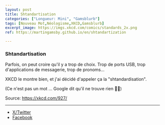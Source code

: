 ```yaml
---
layout: post
title: Shtandartisation
categories: ["Longueur: Mini", "Gamsblurb"]
tags: [Nouveau Mot,Néologisme,XKCD,Gamsblurb]
excerpt_image: https://imgs.xkcd.com/comics/standards_2x.png
ref: https://martingamsby.github.io/en/shtandartization

---
```


### **Shtandartisation**

Parfois, on peut croire qu'il y a trop de choix. Trop de ports USB, trop d'applications de messagerie, trop de pronoms…

XKCD le montre bien, et j'ai décidé d'appeler ça la "shtandardisation".

(Ce n'est pas un mot ... Google dit qu'il ne trouve rien 🤷‍♀️)

Source: https://xkcd.com/927/


---

- [X/Twitter](https://x.com/MartinGamsby/status/1829312369555910687)
- [Facebook](https://www.facebook.com/share/zuKoMj7XovrsaK11/)

